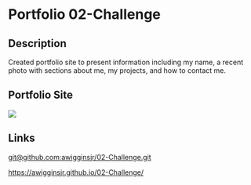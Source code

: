 # Portfolio 02-Challenge 

## Description
Created portfolio site to present information including my name, a recent photo with sections about me, my projects, and how to contact me. 

## Portfolio Site
<img src="./assets/images/portfoliscreenshot.png">

## Links
[git@github.com:awigginsjr/02-Challenge.git](https://github.com/awigginsjr/02-Challenge)

https://awigginsjr.github.io/02-Challenge/
